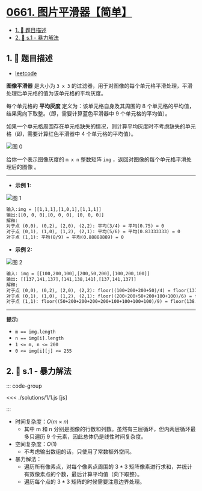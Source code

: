 # [0661. 图片平滑器【简单】](https://github.com/tnotesjs/TNotes.leetcode/tree/main/notes/0661.%20%E5%9B%BE%E7%89%87%E5%B9%B3%E6%BB%91%E5%99%A8%E3%80%90%E7%AE%80%E5%8D%95%E3%80%91)

<!-- region:toc -->

- [1. 📝 题目描述](#1--题目描述)
- [2. 🎯 s.1 - 暴力解法](#2--s1---暴力解法)

<!-- endregion:toc -->

## 1. 📝 题目描述

- [leetcode](https://leetcode.cn/problems/image-smoother)

**图像平滑器** 是大小为 `3 x 3` 的过滤器，用于对图像的每个单元格平滑处理，平滑处理后单元格的值为该单元格的平均灰度。

每个单元格的 **平均灰度** 定义为：该单元格自身及其周围的 8 个单元格的平均值，结果需向下取整。（即，需要计算蓝色平滑器中 9 个单元格的平均值）。

如果一个单元格周围存在单元格缺失的情况，则计算平均灰度时不考虑缺失的单元格（即，需要计算红色平滑器中 4 个单元格的平均值）。

![图 0](https://cdn.jsdelivr.net/gh/tnotesjs/imgs@main/2025-09-08-10-27-33.png)

给你一个表示图像灰度的 `m x n` 整数矩阵 `img` ，返回对图像的每个单元格平滑处理后的图像 。

---

- **示例 1:**

![图 1](https://cdn.jsdelivr.net/gh/tnotesjs/imgs@main/2025-09-08-10-28-18.png)

```txt
输入:img = [[1,1,1],[1,0,1],[1,1,1]]
输出:[[0, 0, 0],[0, 0, 0], [0, 0, 0]]
解释:
对于点 (0,0), (0,2), (2,0), (2,2): 平均(3/4) = 平均(0.75) = 0
对于点 (0,1), (1,0), (1,2), (2,1): 平均(5/6) = 平均(0.83333333) = 0
对于点 (1,1): 平均(8/9) = 平均(0.88888889) = 0
```

- **示例 2:**

![图 2](https://cdn.jsdelivr.net/gh/tnotesjs/imgs@main/2025-09-08-10-28-27.png)

```txt
输入: img = [[100,200,100],[200,50,200],[100,200,100]]
输出: [[137,141,137],[141,138,141],[137,141,137]]
解释:
对于点 (0,0), (0,2), (2,0), (2,2): floor((100+200+200+50)/4) = floor(137.5) = 137
对于点 (0,1), (1,0), (1,2), (2,1): floor((200+200+50+200+100+100)/6) = floor(141.666667) = 141
对于点 (1,1): floor((50+200+200+200+200+100+100+100+100)/9) = floor(138.888889) = 138
```

---

**提示:**

- `m == img.length`
- `n == img[i].length`
- `1 <= m, n <= 200`
- `0 <= img[i][j] <= 255`

## 2. 🎯 s.1 - 暴力解法

::: code-group

<<< ./solutions/1/1.js [js]

:::

- 时间复杂度：$O(m×n)$
  - 其中 m 和 n 分别是图像的行数和列数。虽然有三层循环，但内两层循环最多只遍历 9 个元素，因此总体仍是线性时间复杂度。
- 空间复杂度：$O(1)$
  - 不考虑输出数组的话，只使用了常数额外空间。
- 暴力解法：
  - 遍历所有像素点，对每个像素点周围的 $3*3$ 矩阵像素进行求和，并统计有效像素点的个数，最后计算平均值（向下取整）。
  - 遍历每个点的 $3*3$ 矩阵的时候需要注意边界处理。
